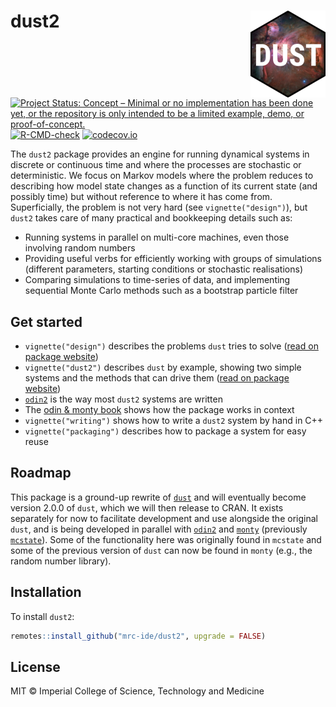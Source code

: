 # dust2 <img src='man/figures/logo.png' align="right" height="139" />

<!-- badges: start -->
[![Project Status: Concept – Minimal or no implementation has been done yet, or the repository is only intended to be a limited example, demo, or proof-of-concept.](https://www.repostatus.org/badges/latest/concept.svg)](https://www.repostatus.org/#concept)
[![R-CMD-check](https://github.com/mrc-ide/dust2/actions/workflows/R-CMD-check.yaml/badge.svg?branch=main)](https://github.com/mrc-ide/dust2/actions/workflows/R-CMD-check.yaml)
[![codecov.io](https://codecov.io/github/mrc-ide/dust2/coverage.svg?branch=main)](https://codecov.io/github/mrc-ide/dust2?branch=main)
<!-- badges: end -->

The `dust2` package provides an engine for running dynamical systems in discrete or continuous time and where the processes are stochastic or deterministic.  We focus on Markov models where the problem reduces to describing how model state changes as a function of its current state (and possibly time) but without reference to where it has come from.  Superficially, the problem is not very hard (see `vignette("design")`), but `dust2` takes care of many practical and bookkeeping details such as:

* Running systems in parallel on multi-core machines, even those involving random numbers
* Providing useful verbs for efficiently working with groups of simulations (different parameters, starting conditions or stochastic realisations)
* Comparing simulations to time-series of data, and implementing sequential Monte Carlo methods such as a bootstrap particle filter

## Get started

* `vignette("design")` describes the problems `dust` tries to solve ([read on package website](https://mrc-ide.github.io/dust/articles/design.html))
* `vignette("dust2")` describes `dust` by example, showing two simple systems and the methods that can drive them ([read on package website](https://mrc-ide.github.io/dust/articles/dust.html))
* [`odin2`](https://mrc-ide.github.io/odin2) is the way most `dust2` systems are written
* The [odin & monty book](https://mrc-ide.github.io/odin-monty) shows how the package works in context
* `vignette("writing")` shows how to write a `dust2` system by hand in C++
* `vignette("packaging")` describes how to package a system for easy reuse

## Roadmap

This package is a ground-up rewrite of [`dust`](https://mrc-ide.github.io/dust) and will eventually become version 2.0.0 of `dust`, which we will then release to CRAN.  It exists separately for now to facilitate development and use alongside the original `dust`, and is being developed in parallel with [`odin2`](https://mrc-ide.github.io/odin2) and [`monty`](https://mrc-ide.github.io/monty) (previously [`mcstate`](https://mrc-ide.github.io/mcstate)).  Some of the functionality here was originally found in `mcstate` and some of the previous version of `dust` can now be found in `monty` (e.g., the random number library).

## Installation

To install `dust2`:

```r
remotes::install_github("mrc-ide/dust2", upgrade = FALSE)
```

## License

MIT © Imperial College of Science, Technology and Medicine
